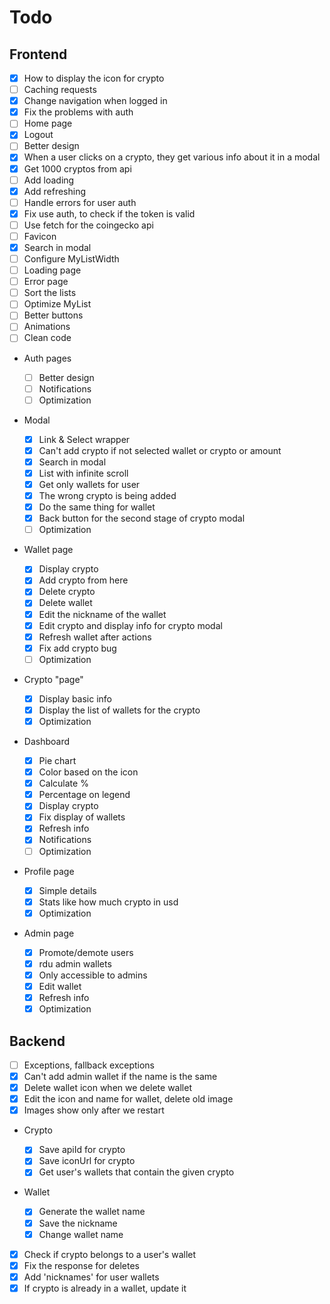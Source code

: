 # Todo

## Frontend

- [x] How to display the icon for crypto
- [ ] Caching requests
- [x] Change navigation when logged in
- [x] Fix the problems with auth
- [ ] Home page
- [x] Logout
- [ ] Better design
- [x] When a user clicks on a crypto, they get various info about it in a modal
- [x] Get 1000 cryptos from api
- [ ] Add loading
- [x] Add refreshing
- [ ] Handle errors for user auth
- [x] Fix use auth, to check if the token is valid
- [ ] Use fetch for the coingecko api
- [ ] Favicon
- [x] Search in modal
- [ ] Configure MyListWidth
- [ ] Loading page
- [ ] Error page
- [ ] Sort the lists
- [ ] Optimize MyList
- [ ] Better buttons
- [ ] Animations
- [ ] Clean code

- Auth pages

  - [ ] Better design
  - [ ] Notifications
  - [ ] Optimization

- Modal

  - [x] Link & Select wrapper
  - [x] Can't add crypto if not selected wallet or crypto or amount
  - [x] Search in modal
  - [x] List with infinite scroll
  - [x] Get only wallets for user
  - [x] The wrong crypto is being added
  - [x] Do the same thing for wallet
  - [x] Back button for the second stage of crypto modal
  - [ ] Optimization

- Wallet page

  - [x] Display crypto
  - [x] Add crypto from here
  - [x] Delete crypto
  - [x] Delete wallet
  - [x] Edit the nickname of the wallet
  - [x] Edit crypto and display info for crypto modal
  - [x] Refresh wallet after actions
  - [x] Fix add crypto bug
  - [ ] Optimization

- Crypto "page"

  - [x] Display basic info
  - [x] Display the list of wallets for the crypto
  - [x] Optimization

- Dashboard

  - [x] Pie chart
  - [x] Color based on the icon
  - [x] Calculate %
  - [x] Percentage on legend
  - [x] Display crypto
  - [x] Fix display of wallets
  - [x] Refresh info
  - [x] Notifications
  - [ ] Optimization

- Profile page

  - [x] Simple details
  - [x] Stats like how much crypto in usd
  - [x] Optimization

- Admin page
  - [x] Promote/demote users
  - [x] rdu admin wallets
  - [x] Only accessible to admins
  - [x] Edit wallet
  - [x] Refresh info
  - [x] Optimization

## Backend

- [ ] Exceptions, fallback exceptions
- [x] Can't add admin wallet if the name is the same
- [x] Delete wallet icon when we delete wallet
- [x] Edit the icon and name for wallet, delete old image
- [x] Images show only after we restart

- Crypto

  - [x] Save apiId for crypto
  - [x] Save iconUrl for crypto
  - [x] Get user's wallets that contain the given crypto

- Wallet

  - [x] Generate the wallet name
  - [x] Save the nickname
  - [x] Change wallet name

- [x] Check if crypto belongs to a user's wallet
- [x] Fix the response for deletes
- [x] Add 'nicknames' for user wallets
- [x] If crypto is already in a wallet, update it
